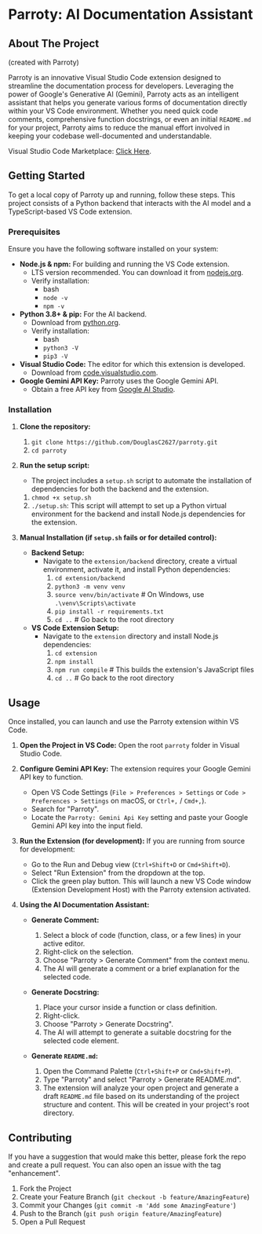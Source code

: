 # Parroty: AI Documentation Assistant

## About The Project

(created with Parroty)

Parroty is an innovative Visual Studio Code extension designed to streamline the documentation process for developers. Leveraging the power of Google's Generative AI (Gemini), Parroty acts as an intelligent assistant that helps you generate various forms of documentation directly within your VS Code environment. Whether you need quick code comments, comprehensive function docstrings, or even an initial `README.md` for your project, Parroty aims to reduce the manual effort involved in keeping your codebase well-documented and understandable.

Visual Studio Code Marketplace: [Click Here](https://marketplace.visualstudio.com/items?itemName=DouglasC627.parroty&ssr=false#overview).

## Getting Started

To get a local copy of Parroty up and running, follow these steps. This project consists of a Python backend that interacts with the AI model and a TypeScript-based VS Code extension.

### Prerequisites

Ensure you have the following software installed on your system:

*   **Node.js & npm:** For building and running the VS Code extension.
    *   LTS version recommended. You can download it from [nodejs.org](https://nodejs.org/).
    *   Verify installation:
        *   bash
        *   `node -v`
        *   `npm -v`
*   **Python 3.8+ & pip:** For the AI backend.
    *   Download from [python.org](https://www.python.org/).
    *   Verify installation:
        *   bash
        *   `python3 -V`
        *   `pip3 -V`
*   **Visual Studio Code:** The editor for which this extension is developed.
    *   Download from [code.visualstudio.com](https://code.visualstudio.com/).
*   **Google Gemini API Key:** Parroty uses the Google Gemini API.
    *   Obtain a free API key from [Google AI Studio](https://aistudio.google.com/app/apikey).

### Installation

1.  **Clone the repository:**
    1.   `git clone https://github.com/DouglasC2627/parroty.git`
    2.   `cd parroty`
2.  **Run the setup script:**
    *   The project includes a `setup.sh` script to automate the installation of dependencies for both the backend and the extension.
    1.   `chmod +x setup.sh`
    2.   `./setup.sh`: This script will attempt to set up a Python virtual environment for the backend and install Node.js dependencies for the extension.

3.  **Manual Installation (if `setup.sh` fails or for detailed control):**

    *   **Backend Setup:**
        *   Navigate to the `extension/backend` directory, create a virtual environment, activate it, and install Python dependencies:
            1.   `cd extension/backend`
            2.   `python3 -m venv venv`
            3.   `source venv/bin/activate` # On Windows, use `.\venv\Scripts\activate`
            4.   `pip install -r requirements.txt`
            5.   `cd ..` # Go back to the root directory
    *   **VS Code Extension Setup:**
        *   Navigate to the `extension` directory and install Node.js dependencies:
            1.   `cd extension`
            2.   `npm install`
            3.   `npm run compile` # This builds the extension's JavaScript files
            4.   `cd ..` # Go back to the root directory
        
## Usage

Once installed, you can launch and use the Parroty extension within VS Code.

1.  **Open the Project in VS Code:**
    Open the root `parroty` folder in Visual Studio Code.

2.  **Configure Gemini API Key:**
    The extension requires your Google Gemini API key to function.
    *   Open VS Code Settings (`File > Preferences > Settings` or `Code > Preferences > Settings` on macOS, or `Ctrl+,` / `Cmd+,`).
    *   Search for "Parroty".
    *   Locate the `Parroty: Gemini Api Key` setting and paste your Google Gemini API key into the input field.

3.  **Run the Extension (for development):**
    If you are running from source for development:
    *   Go to the Run and Debug view (`Ctrl+Shift+D` or `Cmd+Shift+D`).
    *   Select "Run Extension" from the dropdown at the top.
    *   Click the green play button. This will launch a new VS Code window (Extension Development Host) with the Parroty extension activated.

4.  **Using the AI Documentation Assistant:**

    *   **Generate Comment:**
        1.  Select a block of code (function, class, or a few lines) in your active editor.
        2.  Right-click on the selection.
        3.  Choose "Parroty > Generate Comment" from the context menu.
        4.  The AI will generate a comment or a brief explanation for the selected code.

    *   **Generate Docstring:**
        1.  Place your cursor inside a function or class definition.
        2.  Right-click.
        3.  Choose "Parroty > Generate Docstring".
        4.  The AI will attempt to generate a suitable docstring for the selected code element.

    *   **Generate `README.md`:**
        1.  Open the Command Palette (`Ctrl+Shift+P` or `Cmd+Shift+P`).
        2.  Type "Parroty" and select "Parroty > Generate README.md".
        3.  The extension will analyze your open project and generate a draft `README.md` file based on its understanding of the project structure and content. This will be created in your project's root directory.

## Contributing

If you have a suggestion that would make this better, please fork the repo and create a pull request. You can also open an issue with the tag "enhancement".

1.  Fork the Project
2.  Create your Feature Branch (`git checkout -b feature/AmazingFeature`)
3.  Commit your Changes (`git commit -m 'Add some AmazingFeature'`)
4.  Push to the Branch (`git push origin feature/AmazingFeature`)
5.  Open a Pull Request
